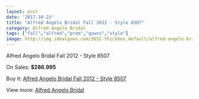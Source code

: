 ```yaml
---
layout: post
date: '2017-10-23'
title: "Alfred Angelo Bridal Fall 2012 - Style 8507"
category: Alfred Angelo Bridal
tags: ["fall","alfred","prom","gowns","style"]
image: http://img.idealgown.com/3652-thickbox_default/alfred-angelo-bridal-fall-2012-style-8507.jpg
---
```

Alfred Angelo Bridal Fall 2012 - Style 8507

On Sales: **$286.995**
<a href="https://www.idealgown.com/en/alfred-angelo-bridal/1723-alfred-angelo-bridal-fall-2012-style-8507.html"><amp-img layout="responsive" width="600" height="600" src="//img.idealgown.com/3652-thickbox_default/alfred-angelo-bridal-fall-2012-style-8507.jpg" alt="Alfred Angelo Bridal Fall 2012 - Style 8507 0" /></a>
<a href="https://www.idealgown.com/en/alfred-angelo-bridal/1723-alfred-angelo-bridal-fall-2012-style-8507.html"><amp-img layout="responsive" width="600" height="600" src="//img.idealgown.com/3654-thickbox_default/alfred-angelo-bridal-fall-2012-style-8507.jpg" alt="Alfred Angelo Bridal Fall 2012 - Style 8507 1" /></a>
<a href="https://www.idealgown.com/en/alfred-angelo-bridal/1723-alfred-angelo-bridal-fall-2012-style-8507.html"><amp-img layout="responsive" width="600" height="600" src="//img.idealgown.com/3653-thickbox_default/alfred-angelo-bridal-fall-2012-style-8507.jpg" alt="Alfred Angelo Bridal Fall 2012 - Style 8507 2" /></a>

Buy it: [Alfred Angelo Bridal Fall 2012 - Style 8507](https://www.idealgown.com/en/alfred-angelo-bridal/1723-alfred-angelo-bridal-fall-2012-style-8507.html "Alfred Angelo Bridal Fall 2012 - Style 8507")

View more: [Alfred Angelo Bridal](https://www.idealgown.com/en/28-alfred-angelo-bridal "Alfred Angelo Bridal")